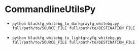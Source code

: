 # CommandlineUtilsPy

* `python blackfg_whitebg_to_darkgrayfg_whitebg.py full/path/to/SOURCE_FILE full/path/to/DESTINATION_FILE`

* `python blackfg_whitebg_to_lightgrayfg_whitebg.py full/path/to/SOURCE_FILE full/path/to/DESTINATION_FILE`

